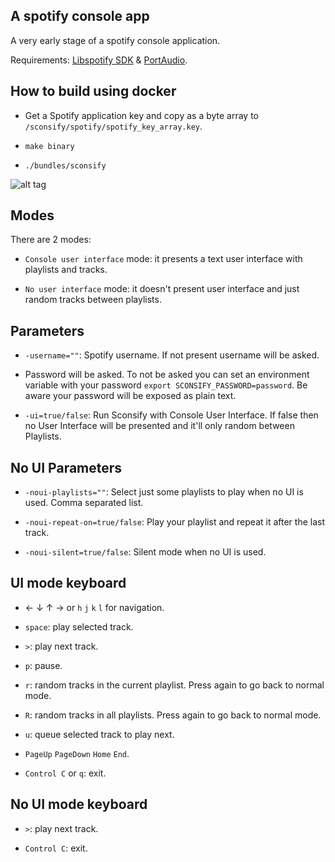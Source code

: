 A spotify console app
---------------------

A very early stage of a spotify console application.

Requirements: [Libspotify SDK](https://developer.spotify.com/technologies/libspotify/) & [PortAudio](http://www.portaudio.com/).


How to build using docker
----------------------------

* Get a Spotify application key and copy as a byte array to `/sconsify/spotify/spotify_key_array.key`.

* `make binary`

* `./bundles/sconsify`

![alt tag](https://raw.githubusercontent.com/wiki/fabiofalci/sconsify/sconsify.png)


Modes
-----

There are 2 modes: 

* `Console user interface` mode: it presents a text user interface with playlists and tracks.

* `No user interface` mode: it doesn't present user interface and just random tracks between playlists.


Parameters
----------

* `-username=""`: Spotify username. If not present username will be asked.

* Password will be asked. To not be asked you can set an environment variable with your password `export SCONSIFY_PASSWORD=password`. Be aware your password will be exposed as plain text.

* `-ui=true/false`: Run Sconsify with Console User Interface. If false then no User Interface will be presented and it'll only random between Playlists.


No UI Parameters
----------------

* `-noui-playlists=""`: Select just some playlists to play when no UI is used. Comma separated list.

* `-noui-repeat-on=true/false`: Play your playlist and repeat it after the last track.

* `-noui-silent=true/false`: Silent mode when no UI is used.


UI mode keyboard 
----------------

* &larr; &darr; &uarr; &rarr; or `h` `j` `k` `l` for navigation.

* `space`: play selected track.

* `>`: play next track.

* `p`: pause.

* `r`: random tracks in the current playlist. Press again to go back to normal mode.

* `R`: random tracks in all playlists. Press again to go back to normal mode.

* `u`: queue selected track to play next.

* `PageUp` `PageDown` `Home` `End`. 

* `Control C` or `q`: exit.


No UI mode keyboard 
-------------------

* `>`: play next track.

* `Control C`: exit.
